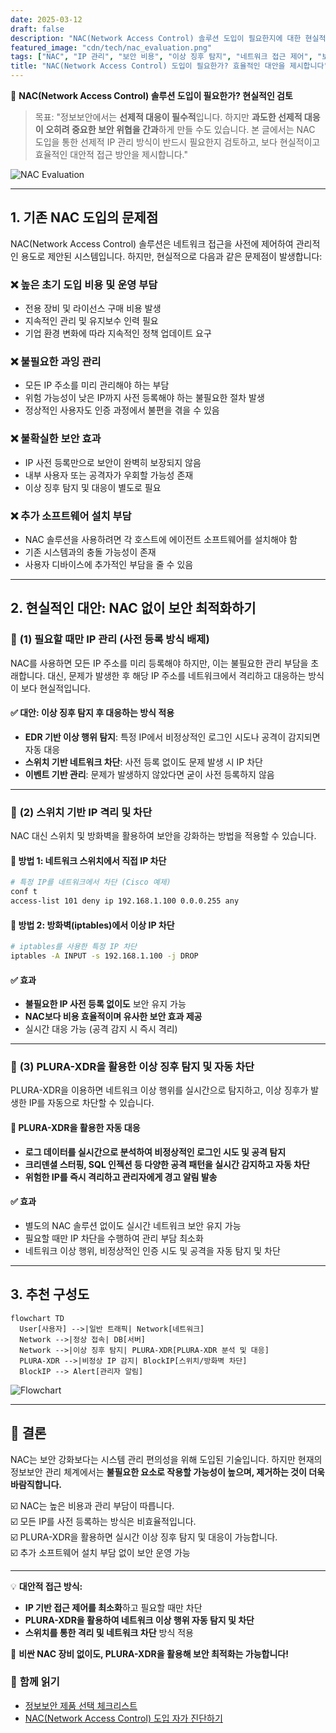 ```yaml
---
date: 2025-03-12
draft: false
description: "NAC(Network Access Control) 솔루션 도입이 필요한지에 대한 현실적인 검토와 대안적 접근 방식 제안"
featured_image: "cdn/tech/nac_evaluation.png"
tags: ["NAC", "IP 관리", "보안 비용", "이상 징후 탐지", "네트워크 접근 제어", "보안 최적화"]
title: "NAC(Network Access Control) 도입이 필요한가? 효율적인 대안을 제시합니다"
---
```


📖 **NAC(Network Access Control) 솔루션 도입이 필요한가? 현실적인 검토**

> 목표: "정보보안에서는 **선제적 대응이 필수적**입니다. 하지만 **과도한 선제적 대응이 오히려 중요한 보안 위협을 간과**하게 만들 수도 있습니다. 본 글에서는 NAC 도입을 통한 선제적 IP 관리 방식이 반드시 필요한지 검토하고, 보다 현실적이고 효율적인 대안적 접근 방안을 제시합니다."

![NAC Evaluation](https://blog.plura.io/cdn/tech/nac_evaluation.png)
<!--more-->

---

## 1. 기존 NAC 도입의 문제점

NAC(Network Access Control) 솔루션은 네트워크 접근을 사전에 제어하여 관리적인 용도로 제안된 시스템입니다. 하지만, 현실적으로 다음과 같은 문제점이 발생합니다: 

### ❌ **높은 초기 도입 비용 및 운영 부담**
- 전용 장비 및 라이선스 구매 비용 발생
- 지속적인 관리 및 유지보수 인력 필요
- 기업 환경 변화에 따라 지속적인 정책 업데이트 요구

### ❌ **불필요한 과잉 관리**
- 모든 IP 주소를 미리 관리해야 하는 부담
- 위험 가능성이 낮은 IP까지 사전 등록해야 하는 불필요한 절차 발생
- 정상적인 사용자도 인증 과정에서 불편을 겪을 수 있음

### ❌ **불확실한 보안 효과**
- IP 사전 등록만으로 보안이 완벽히 보장되지 않음
- 내부 사용자 또는 공격자가 우회할 가능성 존재
- 이상 징후 탐지 및 대응이 별도로 필요

### ❌ **추가 소프트웨어 설치 부담**
- NAC 솔루션을 사용하려면 각 호스트에 에이전트 소프트웨어를 설치해야 함
- 기존 시스템과의 충돌 가능성이 존재
- 사용자 디바이스에 추가적인 부담을 줄 수 있음

---

## 2. 현실적인 대안: NAC 없이 보안 최적화하기

### 📌 **(1) 필요할 때만 IP 관리 (사전 등록 방식 배제)**
NAC를 사용하면 모든 IP 주소를 미리 등록해야 하지만, 이는 불필요한 관리 부담을 초래합니다. 대신, 문제가 발생한 후 해당 IP 주소를 네트워크에서 격리하고 대응하는 방식이 보다 현실적입니다.

#### ✅ **대안: 이상 징후 탐지 후 대응하는 방식 적용**
- **EDR 기반 이상 행위 탐지**: 특정 IP에서 비정상적인 로그인 시도나 공격이 감지되면 자동 대응
- **스위치 기반 네트워크 차단**: 사전 등록 없이도 문제 발생 시 IP 차단
- **이벤트 기반 관리**: 문제가 발생하지 않았다면 굳이 사전 등록하지 않음

---

### 📌 **(2) 스위치 기반 IP 격리 및 차단**
NAC 대신 스위치 및 방화벽을 활용하여 보안을 강화하는 방법을 적용할 수 있습니다.

#### 🔹 **방법 1: 네트워크 스위치에서 직접 IP 차단**

```bash
# 특정 IP를 네트워크에서 차단 (Cisco 예제)
conf t
access-list 101 deny ip 192.168.1.100 0.0.0.255 any
```

#### 🔹 **방법 2: 방화벽(iptables)에서 이상 IP 차단**

```bash
# iptables를 사용한 특정 IP 차단
iptables -A INPUT -s 192.168.1.100 -j DROP
```

#### ✅ **효과**
- **불필요한 IP 사전 등록 없이도** 보안 유지 가능
- **NAC보다 비용 효율적이며 유사한 보안 효과 제공**
- 실시간 대응 가능 (공격 감지 시 즉시 격리)

---

### 📌 **(3) PLURA-XDR을 활용한 이상 징후 탐지 및 자동 차단**
PLURA-XDR을 이용하면 네트워크 이상 행위를 실시간으로 탐지하고, 이상 징후가 발생한 IP를 자동으로 차단할 수 있습니다.

#### 🔹 **PLURA-XDR을 활용한 자동 대응**
- **로그 데이터를 실시간으로 분석하여 비정상적인 로그인 시도 및 공격 탐지**
- **크리덴셜 스터핑, SQL 인젝션 등 다양한 공격 패턴을 실시간 감지하고 자동 차단**
- **위험한 IP를 즉시 격리하고 관리자에게 경고 알림 발송**

#### ✅ **효과**
- 별도의 NAC 솔루션 없이도 실시간 네트워크 보안 유지 가능
- 필요할 때만 IP 차단을 수행하여 관리 부담 최소화
- 네트워크 이상 행위, 비정상적인 인증 시도 및 공격을 자동 탐지 및 차단

---

## 3. 추천 구성도

```mermaid
flowchart TD
  User[사용자] -->|일반 트래픽| Network[네트워크]
  Network -->|정상 접속| DB[서버]
  Network -->|이상 징후 탐지| PLURA-XDR[PLURA-XDR 분석 및 대응]
  PLURA-XDR -->|비정상 IP 감지| BlockIP[스위치/방화벽 차단]
  BlockIP --> Alert[관리자 알림]
```

![Flowchart](https://blog.plura.io/cdn/tech/nac_evaluation-2.png)

---

## 📌 결론

NAC는 보안 강화보다는 시스템 관리 편의성을 위해 도입된 기술입니다. 하지만 현재의 정보보안 관리 체계에서는 **불필요한 요소로 작용할 가능성이 높으며, 제거하는 것이 더욱 바람직합니다.**

☑️ NAC는 높은 비용과 관리 부담이 따릅니다.  
☑️ 모든 IP를 사전 등록하는 방식은 비효율적입니다.  
☑️ PLURA-XDR을 활용하면 실시간 이상 징후 탐지 및 대응이 가능합니다.  
☑️ 추가 소프트웨어 설치 부담 없이 보안 운영 가능  

---

💡 **대안적 접근 방식:**
- **IP 기반 접근 제어를 최소화**하고 필요할 때만 차단
- **PLURA-XDR을 활용하여 네트워크 이상 행위 자동 탐지 및 차단**
- **스위치를 통한 격리 및 네트워크 차단** 방식 적용

🚀 **비싼 NAC 장비 없이도, PLURA-XDR을 활용해 보안 최적화는 가능합니다!**

### 📖 **함께 읽기**
- [정보보안 제품 선택 체크리스트](https://blog.plura.io/ko/column/security_product_checklist/)
- [NAC(Network Access Control) 도입 자가 진단하기](https://blog.plura.io/ko/tech/nac_evaluation_self_checklist/)
